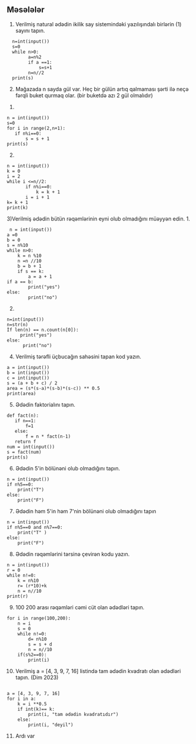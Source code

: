 ## Məsələlər  

1) Verilmiş natural ədədin ikilik say sistemindəki yazılışındalı birlərin (1) sayını tapın.

 ```
   n=int(input())
   s=0
   while n>0:
         a=n%2
         if a ==1:
             s=s+1
         n=n//2
   print(s)
```
2) Mağazada n sayda gül var. Heç bir gülün artıq qalmaması şərti ilə neçə fərqli buket qurmaq olar. (bir buketdə azı 2 gül olmalıdır) 

1.
 ```
 n = int(input())
 s=0
for i in range(2,n+1):
	if n%i==0:
		s = s + 1
print(s)
```

2.
 ```
n = int(input())
k = 0
i = 2
while i <=n//2:
		if n%i==0:
			k = k + 1
		i = i + 1
k= k + 1
print(k)
```
3)Verilmiş ədədin bütün rəqəmlərinin eyni olub olmadığını müəyyən edin.
1.
```
 n = int(input())
a =0
b = 0
s = n%10
while n>0:
	k = n %10
	n =n //10
	b = b + 1
	if s == k:
		a = a + 1
if a == b:
		print("yes")
else:
		print("no")
```
2.
```
n=int(input()) 
n=str(n) 
İf len(n) == n.count(n[0]):
     print("yes") 
else:
      print("no")
```
4) Verilmiş tərəfli üçbucağın sahəsini tapan kod yazın. 
```
a = int(input())
b = int(input())
c = int(input())
s = (a + b + c) / 2
area = (s*(s-a)*(s-b)*(s-c)) ** 0.5
print(area)
```
5) Ədədin faktorialını tapın. 
 ```
def fact(n):
    if n==1:
        f=1
    else:
        f = n * fact(n-1)
    return f
num = int(input())
s = fact(num)
print(s)
```
6) Ədədin 5'in bölünəni olub olmadığını tapın.
```
n = int(input())
if n%5==0:
    print("T")
else:
    print("F")
```
7) Ədədin həm 5'in həm 7'nin bölünəni olub olmadığını tapın
```
n = int(input())
if n%5==0 and n%7==0:
    print("T" )
else:
    print("F")
```
8) Ədədin rəqəmlərini tərsinə çevirən kodu yazın.
```
n = int(input())
r = 0
while n!=0:
    k = n%10
    r= (r*10)+k
    n = n//10
print(r)
```
9) 100 200 arası rəqəmləri cəmi cüt olan ədədləri tapın.
```
for i in range(100,200):
    n = i
    s = 0
    while n!=0:
        d= n%10
        s = s + d
        n = n//10
    if(s%2==0):
        print(i)
```
10) Verilmiş a = [4, 3, 9, 7, 16] listində tam ədədin kvadratı olan ədədləri tapın. (Dim 2023)
```

a = [4, 3, 9, 7, 16]
for i in a:
	k = i **0.5
	if int(k)== k: 
		print(i, "tam ədədin kvadratıdır")
	else:
		print(i, "deyil")
```
11) Ardı var
